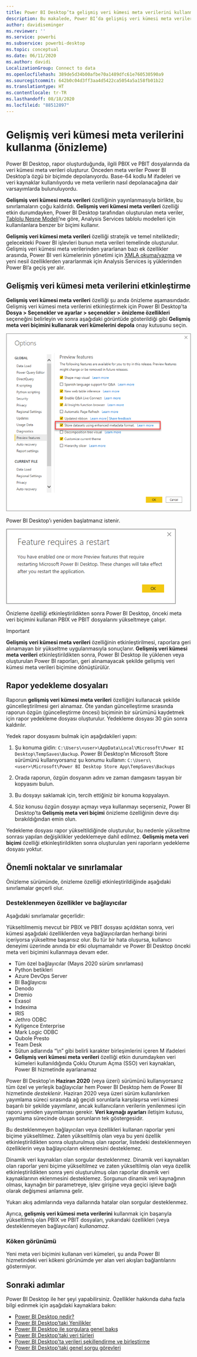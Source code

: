 ```yaml
---
title: Power BI Desktop’ta gelişmiş veri kümesi meta verilerini kullanma (önizleme)
description: Bu makalede, Power BI’da gelişmiş veri kümesi meta verilerinin nasıl kullanılacağı açıklanmaktadır.
author: davidiseminger
ms.reviewer: ''
ms.service: powerbi
ms.subservice: powerbi-desktop
ms.topic: conceptual
ms.date: 06/11/2020
ms.author: davidi
LocalizationGroup: Connect to data
ms.openlocfilehash: 389de5d34b00afbe70a1489dfc61e760530590a9
ms.sourcegitcommit: 642b0c04d3ff3aa4d5422ca5054a5a158fb01b22
ms.translationtype: HT
ms.contentlocale: tr-TR
ms.lasthandoff: 08/18/2020
ms.locfileid: "88512897"
---
```

# <a name="using-enhanced-dataset-metadata-preview"></a>Gelişmiş veri kümesi meta verilerini kullanma (önizleme)

Power BI Desktop, rapor oluşturduğunda, ilgili PBIX ve PBIT dosyalarında da veri kümesi meta verileri oluşturur. Önceden meta veriler Power BI Desktop’a özgü bir biçimde depolanıyordu. Base-64 kodlu M ifadeleri ve veri kaynaklar kullanılıyordu ve meta verilerin nasıl depolanacağına dair varsayımlarda bulunuluyordu.

**Gelişmiş veri kümesi meta verileri** özelliğinin yayınlanmasıyla birlikte, bu sınırlamaların çoğu kaldırıldı. **Gelişmiş veri kümesi meta verileri** özelliği etkin durumdayken, Power BI Desktop tarafından oluşturulan meta veriler, [Tablolu Nesne Modeli](/analysis-services/tom/introduction-to-the-tabular-object-model-tom-in-analysis-services-amo)’ne göre, Analysis Services tablolu modelleri için kullanılanlara benzer bir biçimi kullanır.


**Gelişmiş veri kümesi meta verileri** özelliği stratejik ve temel niteliktedir; gelecekteki Power BI işlevleri bunun meta verileri temelinde oluşturulur. Gelişmiş veri kümesi meta verilerinden yararlanan bazı ek özellikler arasında, Power BI veri kümelerinin yönetimi için [XMLA okuma/yazma](https://docs.microsoft.com/power-platform-release-plan/2019wave2/business-intelligence/xmla-readwrite) ve yeni nesil özelliklerden yararlanmak için Analysis Services iş yüklerinden Power BI’a geçiş yer alır.



## <a name="enable-enhanced-dataset-metadata"></a>Gelişmiş veri kümesi meta verilerini etkinleştirme

**Gelişmiş veri kümesi meta verileri** özelliği şu anda önizleme aşamasındadır. Gelişmiş veri kümesi meta verilerini etkinleştirmek için Power BI Desktop’ta **Dosya > Seçenekler ve ayarlar > seçenekler > önizleme özellikleri** seçeneğini belirleyin ve sonra aşağıdaki görüntüde gösterildiği gibi **Gelişmiş meta veri biçimini kullanarak veri kümelerini depola** onay kutusunu seçin. 

![Önizleme özelliğini etkinleştirme](media/desktop-enhanced-dataset-metadata/enhanced-dataset-metadata-01.png)

Power BI Desktop’ı yeniden başlatmanız istenir.

![Yeniden başlatma istemi](media/desktop-enhanced-dataset-metadata/enhanced-dataset-metadata-02.png)

Önizleme özelliği etkinleştirildikten sonra Power BI Desktop, önceki meta veri biçimini kullanan PBIX ve PBIT dosyalarını yükseltmeye çalışır. 

> [!IMPORTANT]
> **Gelişmiş veri kümesi meta verileri** özelliğinin etkinleştirilmesi, raporlara geri alınamayan bir yükseltme uygulanmasıyla sonuçlanır. **Gelişmiş veri kümesi meta verileri** etkinleştirildikten sonra, Power BI Desktop ile yüklenen veya oluşturulan Power BI raporları, geri alınamayacak şekilde gelişmiş veri kümesi meta verileri biçimine dönüştürülür.

## <a name="report-backup-files"></a>Rapor yedekleme dosyaları

Raporun **gelişmiş veri kümesi meta verileri** özelliğini kullanacak şekilde güncelleştirilmesi geri alınamaz. Öte yandan güncelleştirme sırasında raporun özgün (güncelleştirme öncesi) biçiminin bir sürümünü kaydetmek için rapor yedekleme dosyası oluşturulur. Yedekleme dosyası 30 gün sonra kaldırılır. 

Yedek rapor dosyasını bulmak için aşağıdakileri yapın:

1. Şu konuma gidin: ```C:\Users\<user>\AppData\Local\Microsoft\Power BI Desktop\TempSaves\Backup```. Power BI Desktop’ın Microsoft Store sürümünü kullanıyorsanız şu konumu kullanın: ```C:\Users\<user>\Microsoft\Power BI Desktop Store App\TempSaves\Backups``` 

2. Orada raporun, özgün dosyanın adını ve zaman damgasını taşıyan bir kopyasını bulun.

3. Bu dosyayı saklamak için, tercih ettiğiniz bir konuma kopyalayın.

4. Söz konusu özgün dosyayı açmayı veya kullanmayı seçerseniz, Power BI Desktop’ta **Gelişmiş meta veri biçimi** önizleme özelliğinin devre dışı bırakıldığından emin olun. 

Yedekleme dosyası rapor yükseltildiğinde oluşturulur, bu nedenle yükseltme sonrası yapılan değişiklikler yedeklemeye dahil edilmez. **Gelişmiş meta veri biçimi** özelliği etkinleştirildikten sonra oluşturulan yeni raporların yedekleme dosyası yoktur.


## <a name="considerations-and-limitations"></a>Önemli noktalar ve sınırlamalar

Önizleme sürümünde, önizleme özelliği etkinleştirildiğinde aşağıdaki sınırlamalar geçerli olur.

### <a name="unsupported-features-and-connectors"></a>Desteklenmeyen özellikler ve bağlayıcılar

Aşağıdaki sınırlamalar geçerlidir:

Yükseltilmemiş mevcut bir PBIX ve PBIT dosyası açıldıktan sonra, veri kümesi aşağıdaki özelliklerden veya bağlayıcılardan herhangi birini içeriyorsa yükseltme başarısız olur. Bu tür bir hata oluşursa, kullanıcı deneyimi üzerinde anında bir etki oluşmamalıdır ve Power BI Desktop önceki meta veri biçimini kullanmaya devam eder.

* Tüm özel bağlayıcılar (Mayıs 2020 sürüm sınırlaması)
* Python betikleri
* Azure DevOps Server
* BI Bağlayıcısı
* Denodo
* Dremio
* Exasol
* Indexima
* IRIS
* Jethro ODBC
* Kyligence Enterprise
* Mark Logic ODBC
* Qubole Presto
* Team Desk
* Sütun adlarında “\\n” gibi belirli karakter birleşimlerini içeren M ifadeleri
* **Gelişmiş veri kümesi meta verileri** özelliği etkin durumdayken veri kümeleri kullanıldığında Çoklu Oturum Açma (SSO) veri kaynakları, Power BI hizmetinde ayarlanamaz

Power BI Desktop’ın **Haziran 2020** (veya üzeri) sürümünü kullanıyorsanız tüm özel ve yerleşik bağlayıcılar hem Power BI Desktop hem de Power BI hizmetinde *desteklenir*. Haziran 2020 veya üzeri sürüm kullanılırken yayımlama süreci sırasında ağ geçidi sorunlarla karşılaşırsa veri kümesi başarılı bir şekilde yayımlanır, ancak kullanıcıların verilerin yenilenmesi için raporu yeniden yayımlaması gerekir. **Veri kaynağı ayarları** iletişim kutusu, yayımlama sürecinde oluşan sorunların tek göstergesidir.

Bu desteklenmeyen bağlayıcıları veya özellikleri kullanan raporlar yeni biçime yükseltilmez. Zaten yükseltilmiş olan veya bu yeni özellik etkinleştirildikten sonra oluşturulmuş olan raporlar, listedeki desteklenmeyen özelliklerin veya bağlayıcıların eklenmesini desteklemez. 

Dinamik veri kaynakları olan sorgular desteklenmez. Dinamik veri kaynakları olan raporlar yeni biçime yükseltilmez ve zaten yükseltilmiş olan veya özellik etkinleştirildikten sonra yeni oluşturulmuş olan raporlar dinamik veri kaynaklarının eklenmesini desteklemez. Sorgunun dinamik veri kaynağının olması, kaynağın bir parametreye, işlev girişine veya geçici işleve bağlı olarak değişmesi anlamına gelir. 

Yukarı akış adımlarında veya dallarında hatalar olan sorgular desteklenmez. 

Ayrıca, **gelişmiş veri kümesi meta verilerini** kullanmak için başarıyla yükseltilmiş olan PBIX ve PBIT dosyaları, yukarıdaki özellikleri (veya desteklenmeyen bağlayıcıları) *kullanamaz*.

### <a name="lineage-view"></a>Köken görünümü
Yeni meta veri biçimini kullanan veri kümeleri, şu anda Power BI hizmetindeki veri kökeni görünümde yer alan veri akışları bağlantılarını göstermiyor.

## <a name="next-steps"></a>Sonraki adımlar

Power BI Desktop ile her şeyi yapabilirsiniz. Özellikler hakkında daha fazla bilgi edinmek için aşağıdaki kaynaklara bakın:

* [Power BI Desktop nedir?](../fundamentals/desktop-what-is-desktop.md)
* [Power BI Desktop’taki Yenilikler](../fundamentals/desktop-latest-update.md)
* [Power BI Desktop ile sorgulara genel bakış](../transform-model/desktop-query-overview.md)
* [Power BI Desktop'taki veri türleri](desktop-data-types.md)
* [Power BI Desktop'ta verileri şekillendirme ve birleştirme](desktop-shape-and-combine-data.md)
* [Power BI Desktop'taki genel sorgu görevleri](../transform-model/desktop-common-query-tasks.md)

